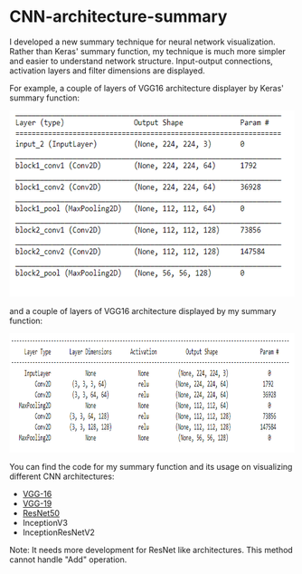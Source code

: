# CNN-architecture-summary

I developed a new summary technique for neural network visualization. Rather than Keras' summary function, my technique is much more simpler and easier to understand network structure. Input-output connections, activation layers and filter dimensions are displayed.

For example, a couple of layers of VGG16 architecture displayer by Keras' summary function:

<p align="center">
  <img width="603" height="329" src="keras-summary.png">
</p>

and a couple of layers of VGG16 architecture displayed by my summary function:

<p align="center">
  <img width="931" height="210" src="onur-summary.png">
</p>

You can find the code for my summary function and its usage on visualizing different CNN architectures:

- [VGG-16](https://github.com/onuralg/CNN-architectures/blob/master/cnn-architectures-vgg-16.ipynb)
- [VGG-19](https://github.com/onuralg/CNN-architectures/blob/master/cnn-architectures-vgg-19.ipynb)
- [ResNet50](https://github.com/onuralg/CNN-architectures/blob/master/cnn-architectures-resnet50.ipynb)
- InceptionV3
- InceptionResNetV2

Note: It needs more development for ResNet like architectures. This method cannot handle "Add" operation. 

